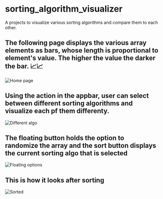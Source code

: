 # sorting_algorithm_visualizer

A projects to visualize various sorting algorithms and compare them to each other.

## The following page displays the various array elements as bars, whose length is proportional to element's value. The higher the value the darker the bar. 📈📈
![Home page](./assets/images/home.png)


## Using the action in the appbar, user can select between different sorting algorithms and visualize each pf them differenty.
![Different algo](./assets/images/differentAlgo.png)


## The floating button holds the option to randomize the array and the sort button displays the current sorting algo that is selected
![Floating options](./assets/images/floatingButton.png)

## This is how it looks after sorting
![Sorted](./assets/images/sorted.png)